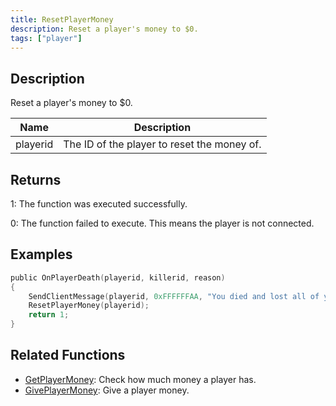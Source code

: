 ```yaml
---
title: ResetPlayerMoney
description: Reset a player's money to $0.
tags: ["player"]
---
```


## Description

Reset a player's money to \$0.

| Name     | Description                                 |
| -------- | ------------------------------------------- |
| playerid | The ID of the player to reset the money of. |

## Returns

1: The function was executed successfully.

0: The function failed to execute. This means the player is not connected.

## Examples

```c
public OnPlayerDeath(playerid, killerid, reason)
{
    SendClientMessage(playerid, 0xFFFFFFAA, "You died and lost all of your cash!");
    ResetPlayerMoney(playerid);
    return 1;
}
```

## Related Functions

- [GetPlayerMoney](GetPlayerMoney.md): Check how much money a player has.
- [GivePlayerMoney](GivePlayerMoney.md): Give a player money.
